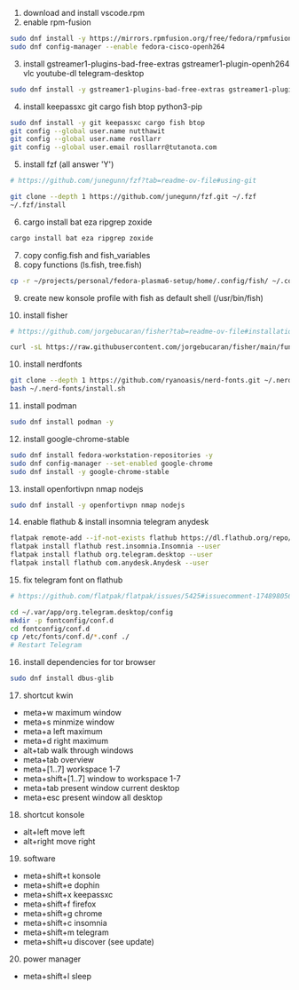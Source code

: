 1. download and install vscode.rpm
2. enable rpm-fusion

```bash
sudo dnf install -y https://mirrors.rpmfusion.org/free/fedora/rpmfusion-free-release-$(rpm -E %fedora).noarch.rpm https://mirrors.rpmfusion.org/nonfree/fedora/rpmfusion-nonfree-release-$(rpm -E %fedora).noarch.rpm
sudo dnf config-manager --enable fedora-cisco-openh264
```

3. install gstreamer1-plugins-bad-free-extras gstreamer1-plugin-openh264 vlc youtube-dl telegram-desktop

```bash
sudo dnf install -y gstreamer1-plugins-bad-free-extras gstreamer1-plugin-openh264 vlc youtube-dl
```

4. install keepassxc git cargo fish btop python3-pip

```bash
sudo dnf install -y git keepassxc cargo fish btop
git config --global user.name nutthawit
git config --global user.name rosllarr
git config --global user.email rosllarr@tutanota.com
```

5. install fzf (all answer 'Y')

```bash
# https://github.com/junegunn/fzf?tab=readme-ov-file#using-git

git clone --depth 1 https://github.com/junegunn/fzf.git ~/.fzf
~/.fzf/install
```

6. cargo install bat eza ripgrep zoxide

```bash
cargo install bat eza ripgrep zoxide
```

7. copy config.fish and fish_variables
8. copy functions (ls.fish, tree.fish)

```bash
cp -r ~/projects/personal/fedora-plasma6-setup/home/.config/fish/ ~/.config/
```

9. create new konsole profile with fish as default shell (/usr/bin/fish)

10. install fisher

```bash
# https://github.com/jorgebucaran/fisher?tab=readme-ov-file#installation

curl -sL https://raw.githubusercontent.com/jorgebucaran/fisher/main/functions/fisher.fish | source && fisher install jorgebucaran/fisher
```

10. install nerdfonts

```bash
git clone --depth 1 https://github.com/ryanoasis/nerd-fonts.git ~/.nerd-fonts
bash ~/.nerd-fonts/install.sh
```

11. install podman

```bash
sudo dnf install podman -y
```

12. install google-chrome-stable

```bash
sudo dnf install fedora-workstation-repositories -y
sudo dnf config-manager --set-enabled google-chrome
sudo dnf install -y google-chrome-stable
```

13. install openfortivpn nmap nodejs

```bash
sudo dnf install -y openfortivpn nmap nodejs
```

14. enable flathub & install insomnia telegram anydesk

```bash
flatpak remote-add --if-not-exists flathub https://dl.flathub.org/repo/flathub.flatpakrepo --user
flatpak install flathub rest.insomnia.Insomnia --user
flatpak install flathub org.telegram.desktop --user
flatpak install flathub com.anydesk.Anydesk --user
```

15. fix telegram font on flathub

```bash
# https://github.com/flatpak/flatpak/issues/5425#issuecomment-1748980566

cd ~/.var/app/org.telegram.desktop/config
mkdir -p fontconfig/conf.d
cd fontconfig/conf.d
cp /etc/fonts/conf.d/*.conf ./
# Restart Telegram
```

16. install dependencies for tor browser

```bash
sudo dnf install dbus-glib
```

<!-- 11. install group virtualization and install package vagrant -->
<!-- 13. install docker -->

17. shortcut kwin

- meta+w maximum window
- meta+s minmize window
- meta+a left maximum
- meta+d right maximum
- alt+tab walk through windows
- meta+tab overview
- meta+[1..7] workspace 1-7
- meta+shift+[1..7] window to workspace 1-7
- meta+tab present window current desktop
- meta+esc present window all desktop

18. shortcut konsole

- alt+left move left
- alt+right move right

19. software

- meta+shift+t konsole
- meta+shift+e dophin
- meta+shift+x keepassxc
- meta+shift+f firefox
- meta+shift+g chrome
- meta+shift+c insomnia
- meta+shift+m telegram
- meta+shift+u discover (see update)

20. power manager

- meta+shift+l sleep
